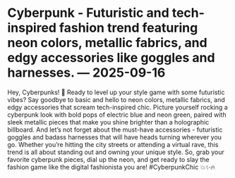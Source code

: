 # Cyberpunk - Futuristic and tech-inspired fashion trend featuring neon colors, metallic fabrics, and edgy accessories like goggles and harnesses. — 2025-09-16

Hey, Cyberpunks! 🌟 Ready to level up your style game with some futuristic vibes? Say goodbye to basic and hello to neon colors, metallic fabrics, and edgy accessories that scream tech-inspired chic. Picture yourself rocking a cyberpunk look with bold pops of electric blue and neon green, paired with sleek metallic pieces that make you shine brighter than a holographic billboard. And let’s not forget about the must-have accessories - futuristic goggles and badass harnesses that will have heads turning wherever you go. Whether you’re hitting the city streets or attending a virtual rave, this trend is all about standing out and owning your unique style. So, grab your favorite cyberpunk pieces, dial up the neon, and get ready to slay the fashion game like the digital fashionista you are! #CyberpunkChic 💥✨🔥